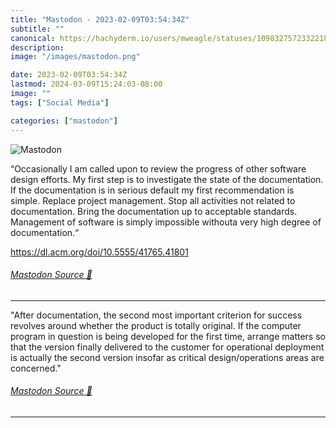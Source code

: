 ```yaml
---
title: "Mastodon - 2023-02-09T03:54:34Z"
subtitle: ""
canonical: https://hachyderm.io/users/mweagle/statuses/109832757233221860
description:
image: "/images/mastodon.png"

date: 2023-02-09T03:54:34Z
lastmod: 2024-03-09T15:24:03-08:00
image: ""
tags: ["Social Media"]

categories: ["mastodon"]
---
```

![Mastodon](/images/mastodon.png)

<p>“Occasionally I am called upon to review the progress of other software design efforts. My first step is to investigate the state of the documentation. If the documentation is in serious default my first recommendation is simple. Replace project management. Stop all activities not related to documentation. Bring the documentation up to acceptable standards. Management of software is simply impossible withouta very high degree of documentation.“</p><p><a href="https://dl.acm.org/doi/10.5555/41765.41801" target="_blank" rel="nofollow noopener noreferrer" translate="no"><span class="invisible">https://</span><span class="ellipsis">dl.acm.org/doi/10.5555/41765.4</span><span class="invisible">1801</span></a></p>


###### [Mastodon Source 🐘](https://hachyderm.io/@mweagle/109832757233221860)

___

<p>&quot;After documentation, the second most important criterion for success revolves around whether the product is totally original. If the computer program in question is being developed for the first time, arrange matters so that the version finally delivered to the customer for operational deployment is actually the second version insofar as critical design/operations areas are concerned.&quot;</p>


###### [Mastodon Source 🐘](https://hachyderm.io/@mweagle/109835844174669446)

___
